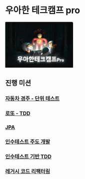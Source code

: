 # 우아한 테크캠프 pro
![](./image/우아한테크캠프pro.png)

## 진행 미션
### [자동차 경주 - 단위 테스트](https://github.com/leeyohan93/TIL/blob/master/woowa-techcamp-pro/racingcar.md)
### [로또 - TDD](https://github.com/leeyohan93/TIL/blob/master/woowa-techcamp-pro/lotto.md)
### [JPA](https://github.com/leeyohan93/TIL/blob/master/woowa-techcamp-pro/jwp-jpa.md)
### [인수테스트 주도 개발](htteps://github.com/leeyohan93/TIL/blob/master/woowa-techcamp-pro/atdd-subway-admin.md)
### [인수테스트 기반 TDD](https://github.com/leeyohan93/TIL/blob/master/woowa-techcamp-pro/atdd-subway-service.md)
### [레거시 코드 리팩터링](https://github.com/leeyohan93/TIL/blob/master/woowa-techcamp-pro/jwp-refactoring.md)


